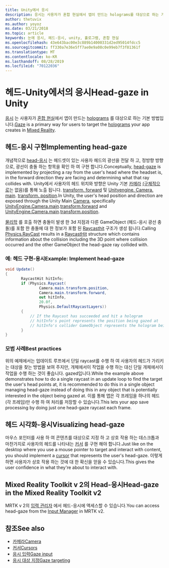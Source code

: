 ```yaml
---
title: Unity에서 응시
description: 응시는 사용자가 혼합 현실에서 앱이 만드는 holograms를 대상으로 하는 기본 방법입니다.
author: thetuvix
ms.author: yoyoz
ms.date: 03/21/2018
ms.topic: article
keywords: 눈에 응시, 헤드-응시, unity, 홀로그램, 혼합 현실
ms.openlocfilehash: 43e643bac00e3c889b14000331d2ed95014fdcc5
ms.sourcegitcommit: ff330a7e36e5ff7ae0e9a08c0e99eb7f3f81361f
ms.translationtype: MT
ms.contentlocale: ko-KR
ms.lasthandoff: 08/28/2019
ms.locfileid: "70122036"
---
```

# <a name="head-gaze-in-unity"></a><span data-ttu-id="b9ab2-104">헤드-Unity에서의 응시</span><span class="sxs-lookup"><span data-stu-id="b9ab2-104">Head-gaze in Unity</span></span>

<span data-ttu-id="b9ab2-105">[응시](gaze.md) 는 사용자가 [혼합 현실](mixed-reality.md)에서 앱이 만드는 [holograms](hologram.md) 를 대상으로 하는 기본 방법입니다.</span><span class="sxs-lookup"><span data-stu-id="b9ab2-105">[Gaze](gaze.md) is a primary way for users to target the [holograms](hologram.md) your app creates in [Mixed Reality](mixed-reality.md).</span></span>


## <a name="implementing-head-gaze"></a><span data-ttu-id="b9ab2-106">헤드-응시 구현</span><span class="sxs-lookup"><span data-stu-id="b9ab2-106">Implementing head-gaze</span></span>

<span data-ttu-id="b9ab2-107">개념적으로 [head-응시](gaze.md) 는 헤드셋이 있는 사용자 헤드의 광선을 전달 하 고, 정방향 방향으로, 광선이 충돌 하는 항목을 확인 하 여 구현 합니다.</span><span class="sxs-lookup"><span data-stu-id="b9ab2-107">Conceptually, [head-gaze](gaze.md) is implemented by projecting a ray from the user's head where the headset is, in the forward direction they are facing and determining what that ray collides with.</span></span> <span data-ttu-id="b9ab2-108">Unity에서 사용자의 헤드 위치와 방향은 Unity 기본 [카메라](camera-in-unity.md) [(구체적으로](http://docs.unity3d.com/ScriptReference/Camera-main.html)는 없음)를 통해 노출 됩니다. [transform. forward](http://docs.unity3d.com/ScriptReference/Transform-forward.html) 및 [Unityengine. Camera. main](http://docs.unity3d.com/ScriptReference/Camera-main.html). [transform. position](http://docs.unity3d.com/ScriptReference/Transform-position.html).</span><span class="sxs-lookup"><span data-stu-id="b9ab2-108">In Unity, the user's head position and direction are exposed through the Unity Main [Camera](camera-in-unity.md), specifically [UnityEngine.Camera.main](http://docs.unity3d.com/ScriptReference/Camera-main.html).[transform.forward](http://docs.unity3d.com/ScriptReference/Transform-forward.html) and [UnityEngine.Camera.main](http://docs.unity3d.com/ScriptReference/Camera-main.html).[transform.position](http://docs.unity3d.com/ScriptReference/Transform-position.html).</span></span>

<span data-ttu-id="b9ab2-109">[물리학](http://docs.unity3d.com/ScriptReference/Physics.Raycast.html) 를 호출 하면 충돌이 발생 한 3d 지점과 다른 GameObject (헤드-응시 광선 충돌)를 포함 한 충돌에 대 한 정보가 포함 된 [Raycasthit](http://docs.unity3d.com/ScriptReference/RaycastHit.html) 구조가 생성 됩니다.</span><span class="sxs-lookup"><span data-stu-id="b9ab2-109">Calling [Physics.RayCast](http://docs.unity3d.com/ScriptReference/Physics.Raycast.html) results in a [RaycastHit](http://docs.unity3d.com/ScriptReference/RaycastHit.html) structure which contains information about the collision including the 3D point where collision occurred and the other GameObject the head-gaze ray collided with.</span></span>

### <a name="example-implement-head-gaze"></a><span data-ttu-id="b9ab2-110">예: 헤드 구현-응시</span><span class="sxs-lookup"><span data-stu-id="b9ab2-110">Example: Implement head-gaze</span></span>

```cs
void Update()
{
       RaycastHit hitInfo;
       if (Physics.Raycast(
               Camera.main.transform.position,
               Camera.main.transform.forward,
               out hitInfo,
               20.0f,
               Physics.DefaultRaycastLayers))
       {
           // If the Raycast has succeeded and hit a hologram
           // hitInfo's point represents the position being gazed at
           // hitInfo's collider GameObject represents the hologram being gazed at
       }
}
```

### <a name="best-practices"></a><span data-ttu-id="b9ab2-111">모범 사례</span><span class="sxs-lookup"><span data-stu-id="b9ab2-111">Best practices</span></span>

<span data-ttu-id="b9ab2-112">위의 예제에서는 업데이트 루프에서 단일 raycast를 수행 하 여 사용자의 헤드가 가리키는 대상을 찾는 방법을 보여 주지만, 개체에서이 작업을 수행 하는 대신 단일 개체에서이 작업을 수행 하는 것이 좋습니다. gazed입니다.</span><span class="sxs-lookup"><span data-stu-id="b9ab2-112">While the example above demonstrates how to do a single raycast in an update loop to find the target the user's head points at, it is recommended to do this in a single object managing head-gaze instead of doing this in any object that is potentially interested in the object being gazed at.</span></span> <span data-ttu-id="b9ab2-113">이를 통해 앱은 각 프레임을 하나의 헤드 (각 프레임)만 수행 하 여 처리를 저장할 수 있습니다.</span><span class="sxs-lookup"><span data-stu-id="b9ab2-113">This lets your app save processing by doing just one head-gaze raycast each frame.</span></span>

## <a name="visualizing-head-gaze"></a><span data-ttu-id="b9ab2-114">헤드 시각화-응시</span><span class="sxs-lookup"><span data-stu-id="b9ab2-114">Visualizing head-gaze</span></span>

<span data-ttu-id="b9ab2-115">마우스 포인터를 사용 하 여 콘텐츠를 대상으로 지정 하 고 상호 작용 하는 데스크톱과 마찬가지로 사용자의 헤드를 나타내는 [커서](cursors.md) 를 구현 해야 합니다.</span><span class="sxs-lookup"><span data-stu-id="b9ab2-115">Just like on the desktop where you use a mouse pointer to target and interact with content, you should implement a [cursor](cursors.md) that represents the user's head-gaze.</span></span> <span data-ttu-id="b9ab2-116">이렇게 하면 사용자가 상호 작용 하는 것에 대 한 확신을 얻을 수 있습니다.</span><span class="sxs-lookup"><span data-stu-id="b9ab2-116">This gives the user confidence in what they're about to interact with.</span></span>

## <a name="head-gaze-in-the-mixed-reality-toolkit-v2"></a><span data-ttu-id="b9ab2-117">Mixed Reality Toolkit v 2의 Head-응시</span><span class="sxs-lookup"><span data-stu-id="b9ab2-117">Head-gaze in the Mixed Reality Toolkit v2</span></span>
<span data-ttu-id="b9ab2-118">MRTK v 2의 [입력 관리자](https://microsoft.github.io/MixedRealityToolkit-Unity/Documentation/Input/Overview.html) 에서 헤드-응시에 액세스할 수 있습니다.</span><span class="sxs-lookup"><span data-stu-id="b9ab2-118">You can access head-gaze from the [Input Manager](https://microsoft.github.io/MixedRealityToolkit-Unity/Documentation/Input/Overview.html) in MRTK v2.</span></span>

## <a name="see-also"></a><span data-ttu-id="b9ab2-119">참조</span><span class="sxs-lookup"><span data-stu-id="b9ab2-119">See also</span></span>
* [<span data-ttu-id="b9ab2-120">카메라</span><span class="sxs-lookup"><span data-stu-id="b9ab2-120">Camera</span></span>](camera-in-unity.md)
* [<span data-ttu-id="b9ab2-121">커서</span><span class="sxs-lookup"><span data-stu-id="b9ab2-121">Cursors</span></span>](cursors.md)
* [<span data-ttu-id="b9ab2-122">응시 입력</span><span class="sxs-lookup"><span data-stu-id="b9ab2-122">Gaze input</span></span>](gaze.md)
* [<span data-ttu-id="b9ab2-123">응시 대상 지정</span><span class="sxs-lookup"><span data-stu-id="b9ab2-123">Gaze targeting</span></span>](gaze-targeting.md)
